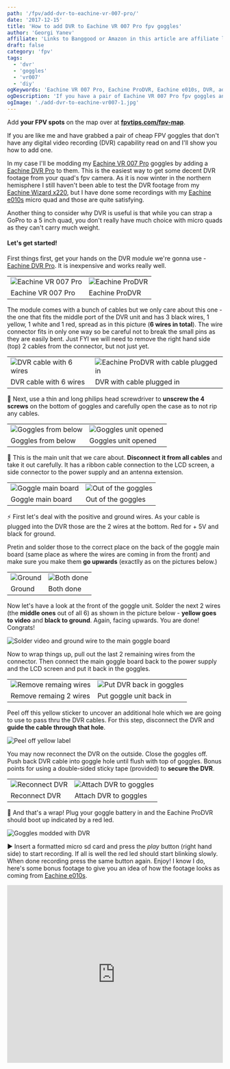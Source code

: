 ```yaml
---
path: '/fpv/add-dvr-to-eachine-vr-007-pro/'
date: '2017-12-15'
title: 'How to add DVR to Eachine VR 007 Pro fpv goggles'
author: 'Georgi Yanev'
affiliate: 'Links to Banggood or Amazon in this article are affiliate links and would support the blog if used to make a purchase.'
draft: false
category: 'fpv'
tags:
  - 'dvr'
  - 'goggles'
  - 'vr007'
  - 'diy'
ogKeywords: 'Eachine VR 007 Pro, Eachine ProDVR, Eachine e010s, DVR, add dvr to goggles, mod eachine goggles with dvr, connect ProDVR to Eachine VR 007 Pro, micro quad, micro drone footage, DIY, cheap DVR, cheap FPV goggles with DVR, how to mod fpv goggles with dvr'
ogDescription: 'If you have a pair of Eachine VR 007 Pro fpv goggles and want to mod it with DVR then this one is for you.'
ogImage: './add-dvr-to-eachine-vr007-1.jpg'
---
```


<div class="article-update-notification">
  Add <strong>your FPV spots</strong> on the map over at 
  <strong><a href="https://www.fpvtips.com/fpv-map">fpvtips.com/fpv-map</a></strong>.
</div>

If you are like me and have grabbed a pair of cheap FPV goggles that don't have any digital video recording (DVR) capability read on and I'll show you how to add one.

In my case I'll be modding my [Eachine VR 007 Pro][1] goggles by adding a [Eachine DVR Pro][2] to them. This is the easiest way to get some decent DVR footage from your quad's fpv camera. As it is now winter in the northern hemisphere I still haven't been able to test the DVR footage from my [Eachine Wizard x220][3], but I have done some recordings with my [Eachine e010s][4] micro quad and those are quite satisfying.

Another thing to consider why DVR is useful is that while you can strap a GoPro to a 5 inch quad, you don't really have much choice with micro quads as they can't carry much weight.

#### Let's get started!

First things first, get your hands on the DVR module we're gonna use - [Eachine DVR Pro][2]. It is inexpensive and works really well.

|                                                       |                                                   |
| ----------------------------------------------------- | ------------------------------------------------- |
| ![Eachine VR 007 Pro](add-dvr-to-eachine-vr007-1.jpg) | ![Eachine ProDVR](add-dvr-to-eachine-vr007-2.jpg) |
| Eachine VR 007 Pro                                    | Eachine ProDVR                                    |

The module comes with a bunch of cables but we only care about this one - the one that fits the middle port of the DVR unit and has 3 black wires, 1 yellow, 1 white and 1 red, spread as in this picture (**6 wires in total**). The wire connector fits in only one way so be careful not to break the small pins as they are easily bent. Just FYI we will need to remove the right hand side (top) 2 cables from the connector, but not just yet.

|                                                           |                                                                         |
| --------------------------------------------------------- | ----------------------------------------------------------------------- |
| ![DVR cable with 6 wires](add-dvr-to-eachine-vr007-4.jpg) | ![Eachine ProDVR with cable plugged in](add-dvr-to-eachine-vr007-7.jpg) |
| DVR cable with 6 wires                                    | DVR with cable plugged in                                               |

🔩 Next, use a thin and long philips head screwdriver to **unscrew the 4 screws** on the bottom of goggles and carefully open the case as to not rip any cables.

|                                                       |                                                        |
| ----------------------------------------------------- | ------------------------------------------------------ |
| ![Goggles from below](add-dvr-to-eachine-vr007-5.jpg) | ![Goggles unit opened](add-dvr-to-eachine-vr007-6.jpg) |
| Goggles from below                                    | Goggles unit opened                                    |

🔌 This is the main unit that we care about. **Disconnect it from all cables** and take it out carefully. It has a ribbon cable connection to the LCD screen, a side connector to the power supply and an antenna extension.

|                                                      |                                                       |
| ---------------------------------------------------- | ----------------------------------------------------- |
| ![Goggle main board](add-dvr-to-eachine-vr007-8.jpg) | ![Out of the goggles](add-dvr-to-eachine-vr007-9.jpg) |
| Goggle main board                                    | Out of the goggles                                    |

⚡ First let's deal with the positive and ground wires. As your cable is plugged into the DVR those are the 2 wires at the bottom. Red for + 5V and black for ground.

Pretin and solder those to the correct place on the back of the goggle main board (same place as where the wires are coming in from the front) and make sure you make them **go upwards** (exactlly as on the pictures below.)

|                                            |                                               |
| ------------------------------------------ | --------------------------------------------- |
| ![Ground](add-dvr-to-eachine-vr007-13.jpg) | ![Both done](add-dvr-to-eachine-vr007-14.jpg) |
| Ground                                     | Both done                                     |

Now let's have a look at the front of the goggle unit. Solder the next 2 wires (the **middle ones** out of all 6) as shown in the picture below - **yellow goes to video** and **black to ground**. Again, facing upwards. You are done! Congrats!

![Solder video and ground wire to the main goggle board](add-dvr-to-eachine-vr007-15.jpg)

Now to wrap things up, pull out the last 2 remaining wires from the connector. Then connect the main goggle board back to the power supply and the LCD screen and put it back in the goggles.

|                                                          |                                                             |
| -------------------------------------------------------- | ----------------------------------------------------------- |
| ![Remove remaing wires](add-dvr-to-eachine-vr007-16.jpg) | ![Put DVR back in goggles](add-dvr-to-eachine-vr007-18.jpg) |
| Remove remaing 2 wires                                   | Put goggle unit back in                                     |

Peel off this yellow sticker to uncover an additional hole which we are going to use to pass thru the DVR cables. For this step, disconnect the DVR and **guide the cable through that hole**.

![Peel off yellow label](add-dvr-to-eachine-vr007-17.jpg)

You may now reconnect the DVR on the outside. Close the goggles off. Push back DVR cable into goggle hole until flush with top of goggles. Bonus points for using a double-sided sticky tape (provided) to **secure the DVR**.

|                                                   |                                                           |
| ------------------------------------------------- | --------------------------------------------------------- |
| ![Reconnect DVR](add-dvr-to-eachine-vr007-19.jpg) | ![Attach DVR to goggles](add-dvr-to-eachine-vr007-20.jpg) |
| Reconnect DVR                                     | Attach DVR to goggles                                     |

🎁 And that's a wrap! Plug your goggle battery in and the Eachine ProDVR should boot up indicated by a red led.

![Goggles modded with DVR](add-dvr-to-eachine-vr007-21.jpg)

▶️ Insert a formatted micro sd card and press the _play_ button (right hand side) to start recording. If all is well the red led should start blinking slowly. When done recording press the same button again. Enjoy! I know I do, here's some bonus footage to give you an idea of how the footage looks as coming from [Eachine e010s][4].

<iframe width="100%" height="415" src="https://www.youtube.com/embed/S8PR-br194c?rel=0" frameBorder="0" allowFullScreen title="first recorded dvr flight with the modded eachine vr007 goggles"></iframe>

[0]: Linkslist
[1]: https://bit.ly/eachine-vr007
[2]: https://bit.ly/eachine-prodvr
[3]: https://bit.ly/2K0Max2
[4]: https://bit.ly/eachine-e010s
